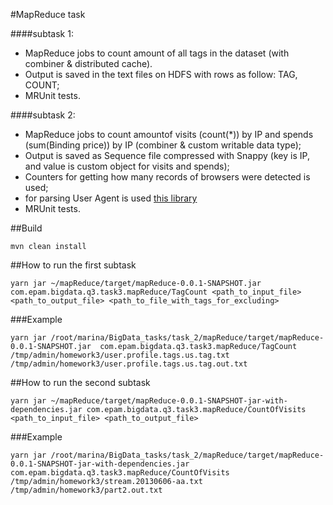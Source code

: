 #MapReduce task

####subtask 1:
- MapReduce jobs to count amount of all tags in the dataset (with combiner & distributed cache). 
- Output is saved in the text files on HDFS with rows as follow: TAG, COUNT;
- MRUnit tests.

####subtask 2:
- MapReduce jobs to count amountof visits (count(*)) by IP and spends (sum(Binding price)) by IP (combiner & custom writable data type);
- Output is saved as Sequence file compressed with Snappy (key is IP, and value is custom object for visits and spends);
- Counters for getting how many records of browsers were detected is used;
- for parsing User Agent is used [this library](https://github.com/HaraldWalker/user-agent-utils)
- MRUnit tests.

##Build
```
mvn clean install
```

##How to run the first subtask
```
yarn jar ~/mapReduce/target/mapReduce-0.0.1-SNAPSHOT.jar  com.epam.bigdata.q3.task3.mapReduce/TagCount <path_to_input_file> <path_to_output_file> <path_to_file_with_tags_for_excluding>
```

###Example
```
yarn jar /root/marina/BigData_tasks/task_2/mapReduce/target/mapReduce-0.0.1-SNAPSHOT.jar  com.epam.bigdata.q3.task3.mapReduce/TagCount /tmp/admin/homework3/user.profile.tags.us.tag.txt /tmp/admin/homework3/user.profile.tags.us.tag.out.txt
```

##How to run the second subtask
```
yarn jar ~/mapReduce/target/mapReduce-0.0.1-SNAPSHOT-jar-with-dependencies.jar com.epam.bigdata.q3.task3.mapReduce/CountOfVisits <path_to_input_file> <path_to_output_file>
```

###Example
```
yarn jar /root/marina/BigData_tasks/task_2/mapReduce/target/mapReduce-0.0.1-SNAPSHOT-jar-with-dependencies.jar com.epam.bigdata.q3.task3.mapReduce/CountOfVisits /tmp/admin/homework3/stream.20130606-aa.txt /tmp/admin/homework3/part2.out.txt
```
